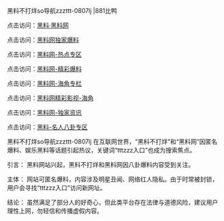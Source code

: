 黑料不打烊so导航zzzttt-0807lj |881比鸭

点击访问：<a href="https://heiliaolvzlu3.pages.dev">黑料·黑料网</a>

点击访问：<a href="https://heiliaoyvnrda.pages.dev">黑料网独家爆料</a>

点击访问：<a href="https://heiliaotlyq53.pages.dev">黑料网-热点专区</a>

点击访问：<a href="https://heiliao3gvg9x.pages.dev">黑料网-精彩爆料</a>

点击访问：<a href="https://heiliaoubleqx.pages.dev">黑料网-海角专栏</a>

点击访问：<a href="https://heiliaoxrq8i9.pages.dev">黑料网精彩影视-海角</a>

点击访问：<a href="https://heiliao5s28gk.pages.dev">黑料网-独家资讯</a>

点击访问：<a href="https://heiliao9wsbg3.pages.dev">黑料-名人八卦专区</a>

黑料不打烊so导航zzzttt-0807lj
在互联网世界，“黑料不打烊”和“黑料网”因匿名爆料、娱乐黑料等话题引起热议，关键词“tttzzz入口”也成为搜索焦点。

引言：
黑料网站兴起，黑料不打烊和黑料网因八卦爆料内容受到关注。

主体：
网站可匿名爆料，内容涉及明星丑闻、网络红人隐私。由于时常被封锁，用户会寻找“tttzzz入口”访问新网址。

结论：
虽然满足了部分人的好奇心，但此类平台存在法律与道德风险，建议用户理性上网，勿轻信和传播虚假内容。
